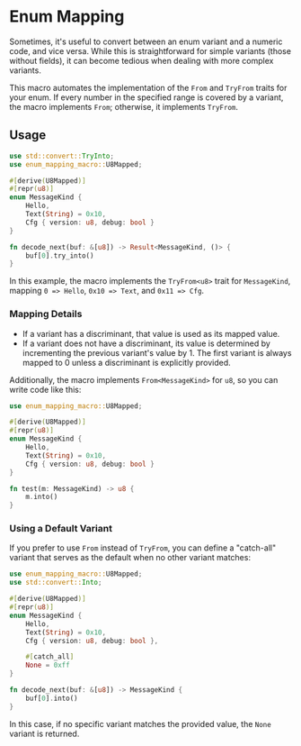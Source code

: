 # Enum Mapping

Sometimes, it's useful to convert between an enum variant and a numeric code, and vice versa. While this is
straightforward for simple variants (those without fields), it can become tedious when dealing with more complex
variants.

This macro automates the implementation of the `From` and `TryFrom` traits for your enum. If every number in the
specified range is covered by a variant, the macro implements `From`; otherwise, it implements `TryFrom`.

## Usage

```rust
use std::convert::TryInto;
use enum_mapping_macro::U8Mapped;

#[derive(U8Mapped)]
#[repr(u8)]
enum MessageKind {
    Hello,
    Text(String) = 0x10,
    Cfg { version: u8, debug: bool }
}

fn decode_next(buf: &[u8]) -> Result<MessageKind, ()> {
    buf[0].try_into()
}
```

In this example, the macro implements the `TryFrom<u8>` trait for `MessageKind`, mapping `0 => Hello`, `0x10 => Text`,
and `0x11 => Cfg`.

### Mapping Details

- If a variant has a discriminant, that value is used as its mapped value.
- If a variant does not have a discriminant, its value is determined by incrementing the previous variant's value by 1.
  The first variant is always mapped to 0 unless a discriminant is explicitly provided.

Additionally, the macro implements `From<MessageKind>` for `u8`, so you can write code like this:

```rust
use enum_mapping_macro::U8Mapped;

#[derive(U8Mapped)]
#[repr(u8)]
enum MessageKind {
    Hello,
    Text(String) = 0x10,
    Cfg { version: u8, debug: bool }
}

fn test(m: MessageKind) -> u8 {
    m.into()
}
```

### Using a Default Variant

If you prefer to use `From` instead of `TryFrom`, you can define a "catch-all" variant that serves as the default when
no other variant matches:

```rust
use enum_mapping_macro::U8Mapped;
use std::convert::Into;

#[derive(U8Mapped)]
#[repr(u8)]
enum MessageKind {
    Hello,
    Text(String) = 0x10,
    Cfg { version: u8, debug: bool },

    #[catch_all]
    None = 0xff
}

fn decode_next(buf: &[u8]) -> MessageKind {
    buf[0].into()
}
```

In this case, if no specific variant matches the provided value, the `None` variant is returned.

